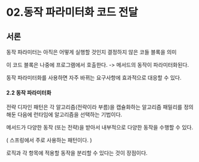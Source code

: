 # 02.동작 파라미터화 코드 전달
## 서론
동작 파라미터는 아직은 어떻게 실행할 것인지 결정하지 않은 코들 블록을 의미 

이 코드 블록은 나중에 프로그램에서 호출한다. -> 메서드의 동작이 파라미터화된다.

동작 파라미터화를 사용하면 자주 바뀌는 요구사항에 효과적으로 대응할 수 있다.

#### 2.2 동작 파라미터화
전략 디자인 패턴은 각 알고리즘(전략이라 부름)을 캡슐화하는 알고리즘 패밀리를 정의해둔 다음에 런타임에 알고리즘을 선택하는 기법이다.

메서드가 다양한 동작 (또는 전략)을 받아서 내부적으로 다양한 동작을 수행할 수 있다.

( 스프링에서 주로 사용하는 패턴이다. )

로직과 각 항목에 적용할 동작을 분리할 수 있다는 것이 장점이다.

